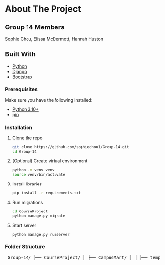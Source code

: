 # About The Project

## Group 14 Members
Sophie Chou, Elissa McDermott, Hannah Huston

## Built With
* [Python](https://www.python.org/)
* [Django](https://www.djangoproject.com/)
* [Bootstrap](https://getbootstrap.com)

### Prerequisites
Make sure you have the following installed:
* [Python 3.10+](https://www.python.org/downloads/)
* [pip](https://pip.pypa.io/en/stable/installation/)

### Installation
1. Clone the repo
   ```sh
   git clone https://github.com/sophiechou1/Group-14.git
   cd Group-14
   ```
2. (Optional) Create virtual environment
   ```sh
   python -m venv venv
   source venv/bin/activate
   ```
3. Install libraries
   ```sh
   pip install -r requirements.txt
   ```
4. Run migrations
   ```sh
   cd CourseProject
   python manage.py migrate
   ```
6.  Start server
    ```sh
    python manage.py runserver
    ```

### Folder Structure
<pre> Group-14/ ├── CourseProject/ │ ├── CampusMart/ │ │ ├── templates/ │ ├── manage.py │ ├── db.sqlite3 ├── README.md ├── CONTRIBUTIONS.md └── requirements.txt </pre>
